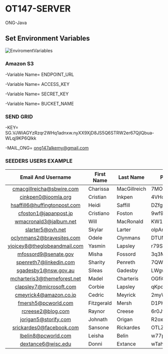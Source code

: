 # OT147-SERVER
ONG-Java

## Set Environment Variables
![EnviromentVariables](https://user-images.githubusercontent.com/30562454/155602133-be94c449-3aa3-457f-828f-0d0c86d9e776.png)

### Amazon S3 
-Variable Name= ENDPOINT_URL

-Variable Name= ACCESS_KEY

-Variable Name= SECRET_KEY

-Variable Name= BUCKET_NAME
### SEND GRID
-KEY= 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

-MAIL_ONG= ong147alkemy@gmail.com

###  SEEDERS USERS EXAMPLE

|       Email And Username       | First Name | Last Name    | Password     | Photo       |   Role |
|:------------------------------:|------------|--------------|--------------|-------------|-------:|
|   cmacgillreicha@sbwire.com    | Charissa   | MacGillreich | 7MOQwvVOHz2p | default.jpg |   User |
|      cinkpen0@joomla.org       | Cristian   | Inkpen       | 4VHcXxp86sB  | default.jpg |   User |
|  hsaffill6@huffingtonpost.com  | Heidi      | Saffill      | DZfgtHxxxs   | default.jpg |   User |
|     cfoston1@japanpost.jp      | Cristiano  | Foston       | 9wf9KkPkxsx  | default.jpg |   User |
|     wmacronald3@jalbum.net     | Will       | MacRonald    | KW1LpoXehdo  | default.jpg |   User |
|        slarter5@ovh.net        | Skylar     | Larter       | olpArkfRD2   | default.jpg |   User |
|   oclynmans2@bravesites.com    | Odele      | Clynmans     | DTUMZGlDjxdd | default.jpg |   User |
|  yjoicey8@theglobeandmail.com  | Yasmin     | Lapsley      | r79Sfnpxxsx  | default.jpg |   User |
|      mfossord9@senate.gov      | Misha      | Fossord      | 3q3MgFh2Ps5  | default.jpg |   User |
|     spenreth7@linkedin.com     | Sharity    | Penreth      | 7QWax89xxs   | default.jpg |   User |
|      sgadesby1@nsw.gov.au      | Sileas     | Gadesby      | LWgwvkvxsdd  | default.jpg |  Admin |
|  mcharteris3@themeforest.net   | Madel      | Charteris    | OGfiQ5zbxs   | default.jpg |  Admin |
|    clapsley7@microsoft.com     | Corbie     | Lapsley      | qKpql1Ounzwo | default.jpg |  Admin |
|     cmeyrick4@amazon.co.jp     | Cedric     | Meyrick      | 2myWZWtb6Am  | default.jpg |  Admin |
|      fmersh5@pcworld.com       | Fitzgerald | Mersh        | D1PH35Kxds   | default.jpg |  Admin |
|       rcreese2@blog.com        | Raynor     | Creese       | 6r0Jfdkddd   | default.jpg |  Admin |
|      jorigan5@storify.com      | Johnath    | Origan       | R2oxqEfElMln | default.jpg |  Admin |
|    srickardes0@facebook.com    | Sansone    | Rickardes    | OTLZQDLdddfx | default.jpg |  Admin |
|      lbelin8@pcworld.com       | Leisha     | Belin        | w77p77wGSs   | default.jpg |  Admin |
|       dextance6@wisc.edu       | Donni      | Extance      | wTahWubXxx   | default.jpg |  Admin |